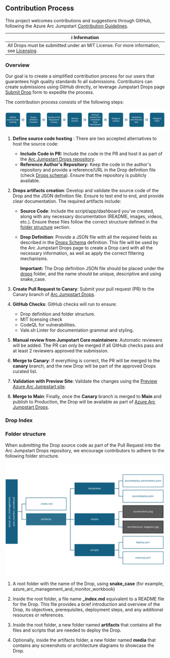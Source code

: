 ## Contribution Process

This project welcomes contributions and suggestions through GitHub, following the Azure Arc Jumpstart [Contribution Guidelines](https://arcjumpstart.com/contribution_guidelines). 

| ℹ️ Information                           | 
|------------------------------------------|
| All Drops must be submitted under an MIT License. For more information, see [Licensing](./LICENSE).  |

### Overview

Our goal is to create a simplified contribution process for our users that guarantees high quality standards fo all submissions. Contributors can create submissions using GitHub directly, or leverage Jumpstart Drops page [Submit Drop](./) form to expedite the process. 

The contribution process consists of the following steps:

![Contribution process](./img/contributing.png)

1. **Define source code hosting** : There are two accepted alternatives to host the source code:

    - **Include Code in PR:** Include the code in the PR and host it as part of the [Arc Jumpstart Drops repository](https://github.com/Azure/arc_jumpstart_drops).
    - **Reference Author's Repository:** Keep the code in the author's repository and provide a reference/URL in the Drop definition file (check [Drops schema](./SCHEMA.md)). Ensure that the repository is publicly available.

1. **Drops artifacts creation**: Develop and validate the source code of the Drop and the JSON definition file. Ensure to test end to end, and provide clear documentation. The required artifacts include:

    - **Source Code**: Include the script/app/dashboard you've created, along with any necessary documentation (README, images, videos, etc.). Ensure these files follow the correct structure defined in the [folder structure](#folder-structure) section. 

    - **Drop Definition**: Provide a JSON file with all the required fields as described in the [Drops Schema](./SCHEMA.md) definition. This file will be used by the Arc Jumpstart Drops page to create a Drop card with all the necessary information, as well as apply the correct filtering mechanisms.  

        **Important:** The Drop definition JSON file should be placed under the [drops](./drops/) folder, and the name should be unique, descriptive and using snake_case.

1. **Create Pull Request to Canary**: Submit your pull request (PR) to the Canary branch of [Arc Jumpstart Drops](https://github.com/Azure/arc_jumpstart_drops).

1. **GitHub Checks**: GitHub checks will run to ensure:

    - Drop definition and folder structure.
    - MIT licensing check
    - CodeQL for vulnerabilities.
    - Vale.sh Linter for documentation grammar and styling.

1. **Manual review from Jumpstart Core maintainers**: Automatic reviewers will be added. The PR can only be merged if all GitHub checks pass and at least 2 reviewers approved the submission.

1. **Merge to Canary**: If everything is correct, the PR will be merged to the **canary** branch, and the new Drop will be part of the approved Drops curated list. 

1. **Validation with Preview Site**: Validate the changes using the [Preview Azure Arc Jumpstart site](https://preview.arcjumpstart.com/arc_jumpstart_drops).

1. **Merge to Main**: Finally, once the **Canary** branch is merged to **Main** and publish to Production, the Drop will be available as part of [Azure Arc Jumpstart Drops](https://arcjumpstart.com/arc_jumpstart_drops).

### Drop Index


### Folder structure

When submitting the Drop source code as part of the Pull Request into the Arc Jumpstart Drops repository, we encourage contributors to adhere to the following folder structure.

<img src="./img/folder_structure.png" alt="Folder structure" width="500">

1. A root folder with the name of the Drop, using **snake_case** (for example, azure_arc_management_and_monitor_workbook)

1. Inside the root folder, a file name **_index.md** equivalent to a README file for the Drop. This file provides a brief introduction and overview of the Drop, its objectives, prerequisites, deployment steps, and any additional resources or references.

1. Inside the root folder, a new folder named **artifacts** that contains all the files and scripts that are needed to deploy the Drop.

1. Optionally, inside the artifacts folder, a new folder named **media** that contains any screenshots or architecture diagrams to showcase the Drop.